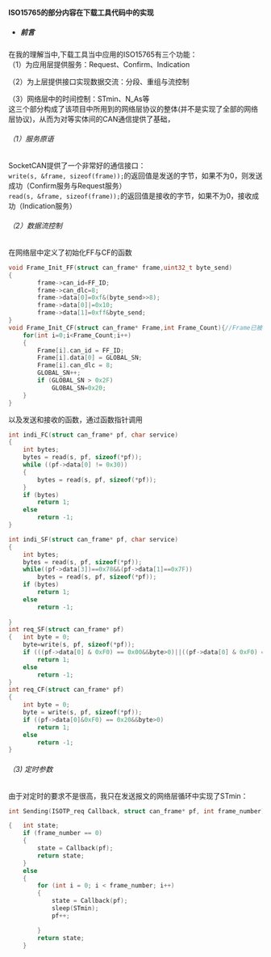 #### ISO15765的部分内容在下载工具代码中的实现

* ##### 前言

在我的理解当中,下载工具当中应用的ISO15765有三个功能：  
（1）为应用层提供服务：Request、Confirm、Indication

（2）为上层提供接口实现数据交流：分段、重组与流控制

（3）网络层中的时间控制：STmin、N\_As等  
这三个部分构成了该项目中所用到的网络层协议的整体(并不是实现了全部的网络层协议)，从而为对等实体间的CAN通信提供了基础，

###### （1）服务原语

SocketCAN提供了一个非常好的通信接口：  
`write(s, &frame, sizeof(frame));`的返回值是发送的字节，如果不为0，则发送成功（Confirm服务与Request服务）  
`read(s, &frame, sizeof(frame));`的返回值是接收的字节，如果不为0，接收成功（Indication服务）

###### （2）数据流控制

在网络层中定义了初始化FF与CF的函数

```c
void Frame_Init_FF(struct can_frame* frame,uint32_t byte_send)
{
        frame->can_id=FF_ID;
        frame->can_dlc=8;
        frame->data[0]=0xf&(byte_send>>8);
        frame->data[0]|=0x10;
        frame->data[1]=0xff&byte_send;
}
void Frame_Init_CF(struct can_frame* Frame,int Frame_Count){//Frame已被分配内存
    for(int i=0;i<Frame_Count;i++)
    {
        Frame[i].can_id = FF_ID;
        Frame[i].data[0] = GLOBAL_SN;
        Frame[i].can_dlc = 8;
        GLOBAL_SN++;
        if (GLOBAL_SN > 0x2F)
            GLOBAL_SN=0x20;
    }
}
```
以及发送和接收的函数，通过函数指针调用
```c
int indi_FC(struct can_frame* pf, char service)
{	
	int bytes;
	bytes = read(s, pf, sizeof(*pf));
	while ((pf->data[0] != 0x30))
	{
		bytes = read(s, pf, sizeof(*pf)); 
	}
	if (bytes)
		return 1;
	else
		return -1;
}

int indi_SF(struct can_frame* pf, char service)
{
	int bytes;
	bytes = read(s, pf, sizeof(*pf));
	while((pf->data[3])==0x78&&(pf->data[1]==0x7F))
		bytes = read(s, pf, sizeof(*pf));
	if (bytes)
		return 1;
	else 
		return -1;
		
}
int req_SF(struct can_frame* pf)
{	int byte = 0;
	byte=write(s, pf, sizeof(*pf));
	if (((pf->data[0] & 0xF0) == 0x00&&byte>0)||((pf->data[0] & 0xF0) == 0x10&&byte>0))
		return 1;
	else 
		return -1;
}	
int req_CF(struct can_frame* pf)
{
	int byte = 0;
	byte = write(s, pf, sizeof(*pf));
	if ((pf->data[0]&0xF0) == 0x20&&byte>0)
		return 1;
	else 
		return -1;
}
```
###### （3) 定时参数
由于对定时的要求不是很高，我只在发送报文的网络层循环中实现了STmin：
```c
int Sending(ISOTP_req Callback, struct can_frame* pf, int frame_number)

{	int state;
	if (frame_number == 0)
	{
		state = Callback(pf);
		return state;
	}
	else
	{
		for (int i = 0; i < frame_number; i++)
		{
			state = Callback(pf);
			sleep(STmin);
			pf++;

		}
		return state;
	}

```



